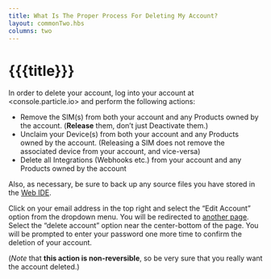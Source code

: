 ```yaml
---
title: What Is The Proper Process For Deleting My Account?
layout: commonTwo.hbs
columns: two
---
```


# {{{title}}}
  
In order to delete your account, log into your account at <console.particle.io> and perform the following actions:

* Remove the SIM(s) from both your account and any Products owned by the account. (**Release** them, don’t just Deactivate them.)
* Unclaim your Device(s) from both your account and any Products owned by the account. (Releasing a SIM does not remove the associated device from your account, and vice-versa)
* Delete all Integrations (Webhooks etc.) from your account and any Products owned by the account

Also, as necessary, be sure to back up any source files you have stored in the [Web IDE](https://build.particle.io/build/new).

Click on your email address in the top right and select the “Edit Account” option from the dropdown menu. You will be redirected to [another page](https://login.particle.io/account-info?redirect=https://console.particle.io/devices>). Select the “delete account” option near the center-bottom of the page. You will be prompted to enter your password one more time to confirm the deletion of your account.

 (_Note_ that **this action is non-reversible**, so be very sure that you really want the account deleted.)

